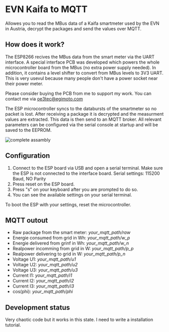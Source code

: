 # EVN Kaifa to MQTT
Allowes you to read the MBus data of a Kaifa smartmeter used by the EVN in Austria, decrypt the packages and send the values over MQTT.

## How does it work?
The ESP8266 recives the MBus data from the smart meter via the UART interface. A special interface PCB was developed which powers the whole microcontroller board from the MBus (no extra power supply needed). In addition, it contains a level shifter to convert from MBus levels to 3V3 UART. This is very usevul because many people don't have a power socket near their power meter.

Please consider buying the PCB from me to support my work. You can contact me via oe3tec@egimoto.com

The ESP microcontroller syncs to the databursts of the smartmeter so no packet is lost. After receiving a package it is decrypted and the measurment values are extracted. This data is then send to an MQTT broker. All relevant parameters can be configured via the serial console at startup and will be saved to the EEPROM.

![complete assambly](https://github.com/Tobias0110/EVN_Kaifa_ESP_MQTT/tree/main/device_pictures/interface_with_ESP.jpg)

## Configuration
1. Connect to the ESP board via USB and open a serial terminal. Make sure the ESP is not connected to the interface board.
Serial settings: 115200 Baud, NO Parity
2. Press reset on the ESP board.
3. Press "s" on your keyboard after you are prompted to do so.
4. You can see the available settings on your serial terminal.

To boot the ESP with your settings, reset the microcontroller.

## MQTT outout
* Raw package from the smart meter: *your_mqtt_path/raw*
* Energie consumed from grid in Wh: *your_mqtt_path/w_p*
* Energie delivered from grinf in Wh: *your_mqtt_path/w_n*
* Realpower incomming from grid in W: *your_mqtt_path/p_p*
* Realpower delivering to grid in W:  *your_mqtt_path/p_n*
* Voltage U1: *your_mqtt_path/u1*
* Voltage U2: *your_mqtt_path/u2*
* Voltage U3: *your_mqtt_path/u3*
* Current I1: *your_mqtt_path/i1*
* Current I2: *your_mqtt_path/i2*
* Current I3: *your_mqtt_path/i3*
* cos(phi): *your_mqtt_path/phi*


## Development status
Very chaotic code but it works in this state.
I need to write a installation tutorial.
